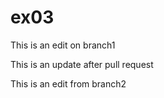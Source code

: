 # ex03

This is an edit on branch1

This is an update after pull request

This is an edit from branch2

